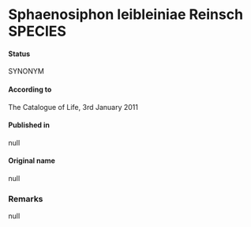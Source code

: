 Sphaenosiphon leibleiniae Reinsch SPECIES
=======

#### Status
SYNONYM

#### According to
The Catalogue of Life, 3rd January 2011

#### Published in
null

#### Original name
null

### Remarks
null